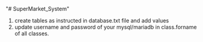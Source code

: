 "# SuperMarket_System" 

1. create tables as instructed in database.txt file and add values
2. update username and password of your mysql/mariadb in class.forname of all classes.
